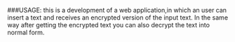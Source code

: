 ###USAGE:
this is a development of a web application,in which an user can insert a text and receives an encrypted version of the input text.
In the same way after getting the encrypted text you can also decrypt the text into normal form.
